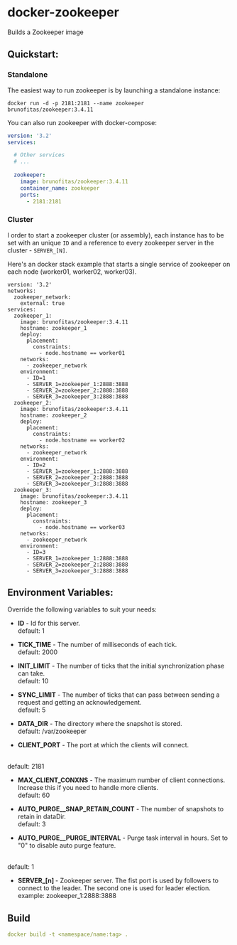 # docker-zookeeper

Builds a Zookeeper image


## Quickstart:

### Standalone
The easiest way to run zookeeper is by launching a standalone instance:

```
docker run -d -p 2181:2181 --name zookeeper brunofitas/zookeeper:3.4.11
```

You can also run zookeeper with docker-compose:

```yaml
version: '3.2'
services:

  # Other services
  # ...
  
  zookeeper:
    image: brunofitas/zookeeper:3.4.11
    container_name: zookeeper
    ports:
      - 2181:2181
```


### Cluster 
I order to start a zookeeper cluster (or assembly), each instance has to be set with an unique ```ID``` and
a reference to every zookeeper server in the cluster - ```SERVER_[N]```. 

Here's an docker stack example that starts a single service of zookeeper on each 
node (worker01, worker02, worker03).


```
version: '3.2'
networks:
  zookeeper_network:
    external: true
services:
  zookeeper_1:
    image: brunofitas/zookeeper:3.4.11
    hostname: zookeeper_1
    deploy:
      placement:
        constraints:
          - node.hostname == worker01
    networks:
      - zookeeper_network
    environment:
      - ID=1
      - SERVER_1=zookeeper_1:2888:3888
      - SERVER_2=zookeeper_2:2888:3888
      - SERVER_3=zookeeper_3:2888:3888
  zookeeper_2:
    image: brunofitas/zookeeper:3.4.11
    hostname: zookeeper_2
    deploy:
      placement:
        constraints:
          - node.hostname == worker02
    networks:
      - zookeeper_network
    environment:
      - ID=2
      - SERVER_1=zookeeper_1:2888:3888
      - SERVER_2=zookeeper_2:2888:3888
      - SERVER_3=zookeeper_3:2888:3888
  zookeeper_3:
    image: brunofitas/zookeeper:3.4.11
    hostname: zookeeper_3
    deploy:
      placement:
        constraints:
          - node.hostname == worker03
    networks:
      - zookeeper_network
    environment:
      - ID=3
      - SERVER_1=zookeeper_1:2888:3888
      - SERVER_2=zookeeper_2:2888:3888
      - SERVER_3=zookeeper_3:2888:3888
```


## Environment Variables:  


Override the following variables to suit your needs:


- <b>ID</b> - Id for this server.<br>
default: 1 

- <b>TICK_TIME</b> - The number of milliseconds of each tick. <br>
default: 2000

- <b>INIT_LIMIT</b> - The number of ticks that the initial synchronization phase can take. <br>
default: 10 

- <b>SYNC_LIMIT</b> - The number of ticks that can pass between sending a request and getting an acknowledgement. <br>
default: 5 

- <b>DATA_DIR</b> - The directory where the snapshot is stored. <br>
default: /var/zookeeper

- <b>CLIENT_PORT</b> - The port at which the clients will connect.
<br>
default: 2181


- <b>MAX_CLIENT_CONXNS</b> - The maximum number of client connections. Increase this if you need to handle more clients.<br>
default: 60

- <b>AUTO_PURGE__SNAP_RETAIN_COUNT</b> - The number of snapshots to retain in dataDir. <br>
default: 3

- <b>AUTO_PURGE__PURGE_INTERVAL</b> - Purge task interval in hours. Set to "0" to disable auto purge feature.
<br>
default: 1


- <b>SERVER_[n] </b> - Zookeeper server. The fist port is used by followers to connect to the leader. The second one is used for leader election. <br>
example: zookeeper_1:2888:3888

## Build

```yaml
docker build -t <namespace/name:tag> .
```